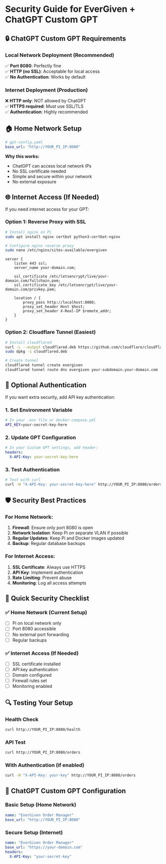 # Security Guide for EverGiven + ChatGPT Custom GPT

## 🔒 ChatGPT Custom GPT Requirements

### **Local Network Deployment (Recommended)**
✅ **Port 8080**: Perfectly fine  
✅ **HTTP (no SSL)**: Acceptable for local access  
✅ **No Authentication**: Works by default  

### **Internet Deployment (Production)**
❌ **HTTP only**: NOT allowed by ChatGPT  
✅ **HTTPS required**: Must use SSL/TLS  
✅ **Authentication**: Highly recommended  

## 🏠 Home Network Setup

```yaml
# gpt-config.yaml
base_url: "http://YOUR_PI_IP:8080"
```

**Why this works:**
- ChatGPT can access local network IPs
- No SSL certificate needed
- Simple and secure within your network
- No external exposure

## 🌐 Internet Access (If Needed)

If you need internet access for your GPT:

### Option 1: Reverse Proxy with SSL
```bash
# Install nginx on Pi
sudo apt install nginx certbot python3-certbot-nginx

# Configure nginx reverse proxy
sudo nano /etc/nginx/sites-available/evergiven
```

```nginx
server {
    listen 443 ssl;
    server_name your-domain.com;
    
    ssl_certificate /etc/letsencrypt/live/your-domain.com/fullchain.pem;
    ssl_certificate_key /etc/letsencrypt/live/your-domain.com/privkey.pem;
    
    location / {
        proxy_pass http://localhost:8080;
        proxy_set_header Host $host;
        proxy_set_header X-Real-IP $remote_addr;
    }
}
```

### Option 2: Cloudflare Tunnel (Easiest)
```bash
# Install cloudflared
curl -L --output cloudflared.deb https://github.com/cloudflare/cloudflared/releases/latest/download/cloudflared-linux-arm64.deb
sudo dpkg -i cloudflared.deb

# Create tunnel
cloudflared tunnel create evergiven
cloudflared tunnel route dns evergiven your-subdomain.your-domain.com
```

## 🔐 Optional Authentication

If you want extra security, add API key authentication:

### 1. Set Environment Variable
```bash
# In your .env file or docker-compose.yml
API_KEY=your-secret-key-here
```

### 2. Update GPT Configuration
```yaml
# In your Custom GPT settings, add header:
headers:
  X-API-Key: your-secret-key-here
```

### 3. Test Authentication
```bash
# Test with curl
curl -H "X-API-Key: your-secret-key-here" http://YOUR_PI_IP:8080/orders
```

## 🛡️ Security Best Practices

### For Home Network:
1. **Firewall**: Ensure only port 8080 is open
2. **Network Isolation**: Keep Pi on separate VLAN if possible
3. **Regular Updates**: Keep Pi and Docker images updated
4. **Backup**: Regular database backups

### For Internet Access:
1. **SSL Certificate**: Always use HTTPS
2. **API Key**: Implement authentication
3. **Rate Limiting**: Prevent abuse
4. **Monitoring**: Log all access attempts

## 🚀 Quick Security Checklist

### ✅ Home Network (Current Setup)
- [ ] Pi on local network only
- [ ] Port 8080 accessible
- [ ] No external port forwarding
- [ ] Regular backups

### ✅ Internet Access (If Needed)
- [ ] SSL certificate installed
- [ ] API key authentication
- [ ] Domain configured
- [ ] Firewall rules set
- [ ] Monitoring enabled

## 🔍 Testing Your Setup

### Health Check
```bash
curl http://YOUR_PI_IP:8080/health
```

### API Test
```bash
curl http://YOUR_PI_IP:8080/orders
```

### With Authentication (if enabled)
```bash
curl -H "X-API-Key: your-key" http://YOUR_PI_IP:8080/orders
```

## 📝 ChatGPT Custom GPT Configuration

### Basic Setup (Home Network)
```yaml
name: "EverGiven Order Manager"
base_url: "http://YOUR_PI_IP:8080"
```

### Secure Setup (Internet)
```yaml
name: "EverGiven Order Manager"
base_url: "https://your-domain.com"
headers:
  X-API-Key: "your-secret-key"
```